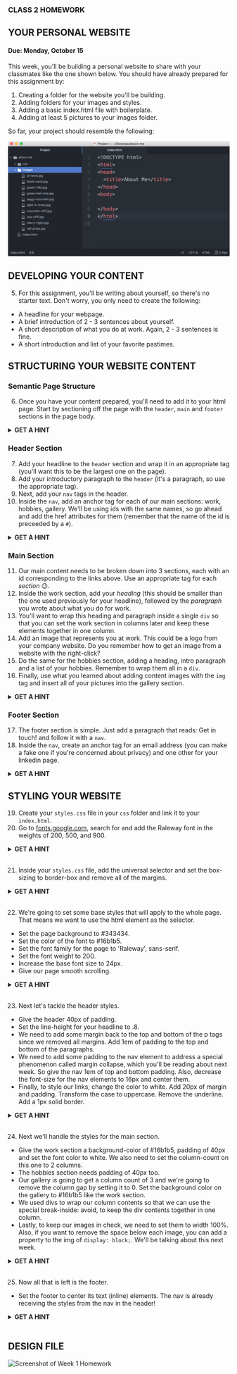 ### CLASS 2 HOMEWORK

## YOUR PERSONAL WEBSITE
#### Due: Monday, October 15

This week, you'll be building a personal website to share with your classmates like the one shown below.  You should have already prepared for this assignment by:

1. Creating a folder for the website you'll be building.
2. Adding folders for your images and styles.
3. Adding a basic index.html file with boilerplate.
4. Adding at least 5 pictures to your images folder.

So far, your project should resemble the following:

![Your file structure so far](../../embedded-images/cls1-hmwk-files.png)

## DEVELOPING YOUR CONTENT

5. For this assignment, you'll be writing about yourself, so there's no starter text.  Don't worry, you only need to create the following:
- A headline for your webpage.
- A brief introduction of 2 - 3 sentences about yourself.
- A short description of what you do at work.  Again, 2 - 3 sentences is fine.
- A short introduction and list of your favorite pastimes.

## STRUCTURING YOUR WEBSITE CONTENT

### Semantic Page Structure

6. Once you have your content prepared, you'll need to add it to your html page.  Start by sectioning off the page with the `header`, `main` and `footer` sections in the page body.
<details>
  <summary><strong>GET A HINT</strong></summary>
  
```html
<!DOCTYPE html>
<html>
<head>
  <title>About Me</title>
</head>
<body>
  <header></header>
  <main></main>
  <footer></footer>
</body>
</html>
```

</details>

### Header Section

7. Add your headline to the `header` section and wrap it in an appropriate tag (you'll want this to be the largest one on the page).
8. Add your introductory paragraph to the `header` (it's a paragraph, so use the appropriate tag). 
9. Next, add your `nav` tags in the header.
10. Inside the `nav`, add an anchor tag for each of our main sections: work, hobbies, gallery.  We'll be using ids with the same names, so go ahead and add the href attributes for them (remember that the name of the id is preceeded by a `#`).  

<details>
  <summary><strong>GET A HINT</strong></summary>
  
```html
<!DOCTYPE html>
<html>
<head>
  <title>About Me</title>
</head>
<body>
  <header>
    <h1>Your Headline Here</h1>
    <p>Your introductory paragraph should go here</p>
    <nav>
      <a href="#work">work</a>
      <a href="#hobbies">hobbies</a>
      <a href="#gallery">gallery</a>
    </nav>
  </header>
  <main></main>
  <footer></footer>
</body>
</html>
```

</details>

### Main Section

11. Our main content needs to be broken down into 3 sections, each with an id corresponding to the links above.  Use an appropriate tag for each *section* :wink:.
12. Inside the work section, add your *heading* (this should be smaller than the one used previously for your headline), followed by the *paragraph* you wrote about what you do for work.
13. You'll want to wrap this heading and paragraph inside a single `div` so that you can set the work section in columns later and keep these elements together in one column.
14. Add an image that represents you at work.  This could be a logo from your company website.  Do you remember how to get an image from a website with the right-click?
15. Do the same for the hobbies section, adding a heading, intro paragraph and a list of your hobbies.  Remember to wrap them all in a `div`.
16. Finally, use what you learned about adding content images with the `img` tag and insert all of your pictures into the gallery section.

<details>
  <summary><strong>GET A HINT</strong></summary>
  
```html
<!DOCTYPE html>
<html>
<head>
  <title>About Me</title>
</head>
<body>
  <header>
    <h1>Your Headline Here</h1>
    <p>Your introductory paragraph should go here</p>
    <nav>
      <a href="#work">work</a>
      <a href="#hobbies">hobbies</a>
      <a href="#gallery">gallery</a>
    </nav>
  </header>
  <main>
    <section id="work">
      <div>
        <h2>Your Work Heading</h2>
        <p>A paragraph about what you do.</p>
      </div>
    </section>
    <section id="hobbies">
      <div>
        <h2>Your Hobbies Heading</h2>
        <p>A paragraph introducing your hobbies.</p>
        <ul>
          <li>Hobby</li>
          <li>Hobby</li>
        </ul>
      </div>
    </section>
    <section id="gallery">
      <img src="images/image1.jpg">
      <img src="images/image2.jpg">
      <img src="images/image3.jpg">
      <img src="images/image4.jpg">
      <img src="images/image5.jpg">
    </section>
  </main>
  <footer></footer>
</body>
</html>
```

</details>

### Footer Section

17. The footer section is simple.  Just add a paragraph that reads: Get in touch! and follow it with a `nav`.
18. Inside the `nav`, create an anchor tag for an email address (you can make a fake one if you're concerned about privacy) and one other for your linkedin page.

<details>
  <summary><strong>GET A HINT</strong></summary>
  
```html
<!DOCTYPE html>
<html>
<head>
  <title>About Me</title>
</head>
<body>
  <header>
    <h1>Your Headline Here</h1>
    <p>Your introductory paragraph should go here</p>
    <nav>
      <a href="#work">work</a>
      <a href="#hobbies">hobbies</a>
      <a href="#gallery">gallery</a>
    </nav>
  </header>
  <main>
    <section id="work">
      <div>
        <h2>Your Work Heading</h2>
        <p>A paragraph about what you do.</p>
      </div>
    </section>
    <section id="hobbies">
      <div>
        <h2>Your Hobbies Heading</h2>
        <p>A paragraph introducing your hobbies.</p>
        <ul>
          <li>Hobby</li>
          <li>Hobby</li>
        </ul>
      </div>
    </section>
    <section id="gallery">
      <img src="images/image1.jpg">
      <img src="images/image2.jpg">
      <img src="images/image3.jpg">
      <img src="images/image4.jpg">
      <img src="images/image5.jpg">
    </section>
  </main>
  <footer>
    <p>Get in touch!</p>
    <nav>
      <a href="https://www.linkedin.com/in/jenniferannmeade/">Linkedin</a>
      <a href="mailto:fake-email@gmail.com">Email</a>
    </nav>
  </footer>
</body>
</html>
```

</details>

## STYLING YOUR WEBSITE

19. Create your `styles.css` file in your `css` folder and link it to your `index.html`.
20. Go to [fonts.google.com](https://fonts.google.com/), search for and add the Raleway font in the weights of 200, 500, and 900.

<details>
  <summary><strong>GET A HINT</strong></summary>
  
  > Either choose, File > New file then File > Save As and make sure you save the file in the css folder or right-click on the css folder and choose New file.  In VS Code, you can just click the file with a plus icon next to the file name in the project area.
  
  > Go to [fonts.google.com](https://fonts.google.com/), choose the Raleway font.  Click the plus sign, then in the pop-up click on the tab for **CUSTOMIZE** and select the font weights: 200, 500, and 900.  Click back to the **EMBED** tag and copy the link tag and paste it *before* your styles.css file.
  
  ```html
<!DOCTYPE html>
<html>
<head>
  <title>About Me</title>
  <link href="https://fonts.googleapis.com/css?family=Raleway:200,500,900" rel="stylesheet">
  <link rel="stylesheet" href="css/styles.css">
</head>
  ```
</details><br>


21. Inside your `styles.css` file, add the universal selector and set the box-sizing to border-box and remove all of the margins. 

<details>
  <summary><strong>GET A HINT</strong></summary>
 
  ```css
  
  * {
    margin: 0;
    box-sizing: border-box;
  }
  ```
</details><br>


22. We're going to set some base styles that will apply to the whole page.  That means we want to use the html element as the selector. 
- Set the page background to #343434.
- Set the color of the font to #16b1b5.
- Set the font family for the page to 'Raleway', sans-serif.
- Set the font weight to 200.
- Increase the base font size to 24px.
- Give our page smooth scrolling.

<details>
  <summary><strong>GET A HINT</strong></summary>
 
  ```css
html {
  background-color: #343434;
  color: #16b1b5;
  font-family: 'Raleway', sans-serif;
  font-weight: 200;
  scroll-behavior: smooth;
  font-size: 24px;
}
  ```
</details><br>


23. Next let's tackle the header styles.
- Give the header 40px of padding.
- Set the line-height for your headline to .8.
- We need to add some margin back to the top and bottom of the p tags since we removed all margins. Add 1em of padding to the top and bottom of the paragraphs.
- We need to add some padding to the nav element to address a special phenomenon called margin collapse, which you'll be reading about next week.  So give the nav 1em of top and bottom padding. Also, decrease the font-size for the nav elements to 16px and center them.
- Finally, to style our links, change the color to white.  Add 20px of margin and padding. Transform the case to uppercase. Remove the underline.  Add a 1px solid border.

<details>
  <summary><strong>GET A HINT</strong></summary>
 
  ```css
header {
  padding: 40px;
}

h1 {
  line-height: .8;
}

p {
  margin: 1em 0;
}

nav {
  font-size: 16px;
  text-align: center;
  padding: 1em 0;
}

a {
  color: white;
  padding: 20px;
  margin: 20px;
  text-transform: uppercase;
  text-decoration: none;
  border: 1px solid white;
}
  ```
</details><br>


24. Next we'll handle the styles for the main section.
- Give the work section a background-color of #16b1b5, padding of 40px and set the font color to white.  We also need to set the column-count on this one to 2 columns.
- The hobbies section needs padding of 40px too. 
- Our gallery is going to get a column count of 3 and we're going to remove the column gap by setting it to 0.  Set the background color on the gallery to #16b1b5 like the work section.
- We used divs to wrap our column contents so that we can use the special break-inside: avoid, to keep the div contents together in one column.
- Lastly, to keep our images in check, we need to set them to width 100%.  Also, if you want to remove the space below each image, you can add a property to the img of `display: block;`.  We'll be talking about this next week.

<details>
  <summary><strong>GET A HINT</strong></summary>
 
  ```css
#work {
  background-color: #16b1b5;
  padding: 40px;
  column-count: 2;
  color: white;
}

#hobbies {
  padding: 40px;
}

#gallery {
  column-count:3;
  column-gap: 0;
  background-color: #16b1b5;
}

div {
  break-inside: avoid;
}

img {
  width: 100%;
  display: block;
}
  ```
</details><br>


25. Now all that is left is the footer.
- Set the footer to center its text (inline) elements. The nav is already receiving the styles from the nav in the header!

<details>
  <summary><strong>GET A HINT</strong></summary>
 
  ```css
footer {
  text-align: center.
}
  ```
</details><br>

## DESIGN FILE

![Screenshot of Week 1 Homework](../../embedded-images/wk1-hmwk-design.png)

